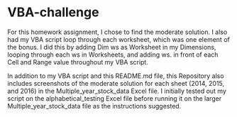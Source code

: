 # VBA-challenge

For this homework assignment, I chose to find the moderate solution. I also had my VBA script loop through each worksheet, which was one element of the bonus. I did this by adding Dim ws as Worksheet in my Dimensions, looping through each ws in Worksheets, and adding ws. in front of each Cell and Range value throughout my VBA script.

In addition to my VBA script and this README.md file, this Repository also includes screenshots of the moderate solution for each sheet (2014, 2015, and 2016) in the Multiple_year_stock_data Excel file. I initially tested out my script on the alphabetical_testing Excel file before running it on the larger Multiple_year_stock_data file as the instructions suggested.
